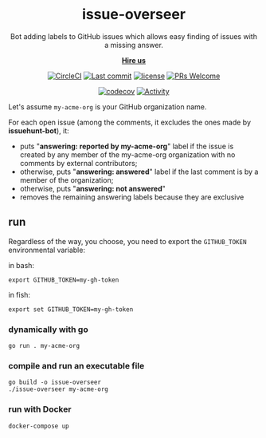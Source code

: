 <br/>
<h1 align="center">
  issue-overseer
</h1>

<p align="center">
  Bot adding labels to GitHub issues which allows easy finding of issues with a missing answer.
<p align="center">
  <strong>
    <a href="https://brainhub.eu/contact/">Hire us</a>
  </strong>
</p>

<div align="center">

  [![CircleCI](https://img.shields.io/circleci/project/github/brainhubeu/issue-overseer.svg)](https://circleci.com/gh/brainhubeu/issue-overseer)
  [![Last commit](https://img.shields.io/github/last-commit/brainhubeu/issue-overseer.svg)](https://github.com/brainhubeu/issue-overseer/commits/master)
  [![license](https://img.shields.io/badge/License-MIT-green)](https://github.com/brainhubeu/issue-overseer/blob/master/LICENSE.md)
  [![PRs Welcome](https://img.shields.io/badge/PRs-welcome-brightgreen.svg)](http://makeapullrequest.com)

  [![codecov](https://codecov.io/gh/brainhubeu/issue-overseer/branch/master/graph/badge.svg)](https://codecov.io/gh/brainhubeu/issue-overseer)
  [![Activity](https://img.shields.io/github/commit-activity/m/brainhubeu/issue-overseer.svg)](https://github.com/brainhubeu/issue-overseer/commits/master)
</div>

Let's assume `my-acme-org` is your GitHub organization name.

For each open issue (among the comments, it excludes the ones made by **issuehunt-bot**), it:
- puts "**answering: reported by my-acme-org**" label if the issue is created by any member of the my-acme-org organization with no comments by external contributors;
- otherwise, puts "**answering: answered**" label if the last comment is by a member of the organization;
- otherwise, puts "**answering: not answered**"
- removes the remaining answering labels because they are exclusive

## run

Regardless of the way, you choose, you need to export the `GITHUB_TOKEN` environmental variable:

in bash:
```
export GITHUB_TOKEN=my-gh-token
```

in fish:
```
export set GITHUB_TOKEN=my-gh-token
```

### dynamically with go
```
go run . my-acme-org
```

### compile and run an executable file
```
go build -o issue-overseer
./issue-overseer my-acme-org
```

### run with Docker
```
docker-compose up
```

